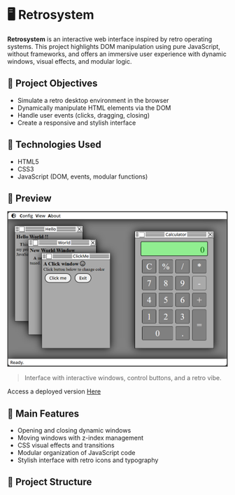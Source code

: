 # 🖥️ Retrosystem

**Retrosystem** is an interactive web interface inspired by retro operating systems. This project highlights DOM manipulation using pure JavaScript, without frameworks, and offers an immersive user experience with dynamic windows, visual effects, and modular logic.

## 🚀 Project Objectives

- Simulate a retro desktop environment in the browser
- Dynamically manipulate HTML elements via the DOM
- Handle user events (clicks, dragging, closing)
- Create a responsive and stylish interface

## 🧰 Technologies Used

- HTML5
- CSS3
- JavaScript (DOM, events, modular functions)

## 📸 Preview

![Screenshot of Retrosystem](./screenshot.png)  
> Interface with interactive windows, control buttons, and a retro vibe.

Access a deployed version [Here](https://olirati.github.io/retrosystem/)

## 🧠 Main Features

- Opening and closing dynamic windows
- Moving windows with z-index management
- CSS visual effects and transitions
- Modular organization of JavaScript code
- Stylish interface with retro icons and typography

## 📂 Project Structure
